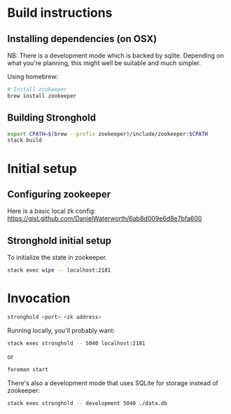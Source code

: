# Build instructions

## Installing dependencies (on OSX)

NB: There is a development mode which is backed by sqlite. Depending on what
you're planning, this might well be suitable and much simpler.

Using homebrew:

```sh
# Install zookeeper
brew install zookeeper
```

## Building Stronghold

```sh
export CPATH=$(brew --prefix zookeeper)/include/zookeeper:$CPATH
stack build
```

# Initial setup

## Configuring zookeeper

Here is a basic local zk config: https://gist.github.com/DanielWaterworth/6ab8d009e6d8e7bfa600

## Stronghold initial setup

To initialize the state in zookeeper.

```sh
stack exec wipe -- localhost:2181
```

# Invocation

```sh
stronghold <port> <zk address>
```

Running locally, you'll probably want:

```sh
stack exec stronghold -- 5040 localhost:2181
```

or

```sh
foreman start
```

There's also a development mode that uses SQLite for storage instead of zookeeper:

```sh
stack exec stronghold -- development 5040 ./data.db
```
